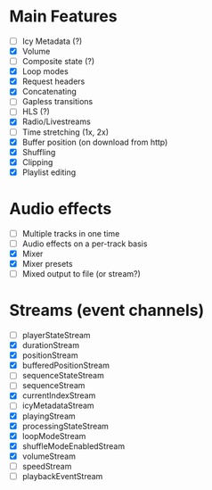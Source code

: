 # Main Features
- [ ] Icy Metadata (?)
- [x] Volume
- [ ] Composite state (?)
- [x] Loop modes
- [x] Request headers
- [x] Concatenating 
- [ ] Gapless transitions
- [ ] HLS (?)
- [x] Radio/Livestreams
- [ ] Time stretching (1x, 2x)
- [x] Buffer position (on download from http)
- [x] Shuffling
- [x] Clipping
- [x] Playlist editing

# Audio effects
- [ ] Multiple tracks in one time
- [ ] Audio effects on a per-track basis
- [x] Mixer
- [x] Mixer presets
- [ ] Mixed output to file (or stream?)

# Streams (event channels)
- [ ] playerStateStream
- [x] durationStream
- [x] positionStream
- [x] bufferedPositionStream
- [ ] sequenceStateStream
- [ ] sequenceStream
- [x] currentIndexStream
- [ ] icyMetadataStream
- [x] playingStream
- [x] processingStateStream
- [x] loopModeStream
- [x] shuffleModeEnabledStream
- [x] volumeStream
- [ ] speedStream
- [ ] playbackEventStream
